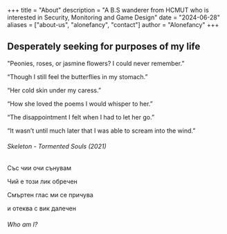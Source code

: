 +++
title = "About"
description = "A B.S wanderer from HCMUT who is interested in Security, Monitoring and Game Design"
date = "2024-06-28"
aliases = ["about-us", "alonefancy", "contact"]
author = "Alonefancy"
+++

## Desperately seeking for purposes of my life

"Peonies, roses, or jasmine flowers? I could never remember.”

“Though I still feel the butterflies in my stomach.”

“Her cold skin under my caress.”

“How she loved the poems I would whisper to her.”

“The disappointment I felt when I had to let her go.”

“It wasn’t until much later that I was able to scream into the wind.”
###### Skeleton - Tormented Souls (2021) 

Със чии очи сънувам

Чий е този лик обречен

Смъртен глас ми се причува

и отеква с вик далечен

###### Who am I?
